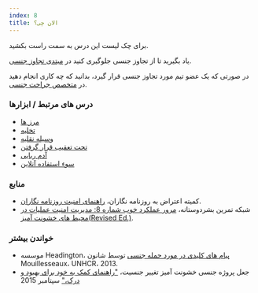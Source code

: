 ```yaml
---
index: 8
title: الان چی؟
---
```

برای چک لیست این درس به سمت راست بکشید.

یاد بگیرید تا از تجاوز جنسی جلوگیری کنید در [مبتدی تجاوز جنسی](umbrella://incident-response/sexual-assault/beginner).

در صورتی که یک عضو تیم  مورد تجاوز جنسی قرار گیرد، بدانید که چه کاری انجام دهید در [متخصص جراحت جنسی](umbrella://incident-response/sexual-assault/expert).

### درس های مرتبط / ابزارها

*   [مرز ها](umbrella://travel/borders)
*   [تخلیه](umbrella://incident-response/evacuation)
*   [وسیله نقلیه](umbrella://travel/vehicles)
*   [تحت تعقیب قرار گرفتن](umbrella://work/being-followed)
*   [آدم ربایی](umbrella://incident-response/kidnapping/beginner)
*   [سوء استفاده آنلاین](umbrella://communications/online-abuse)

### منابع

*   کمیته اعتراض به روزنامه نگاران، [راهنمای امنیت روزنامه نگاران](https://cpj.org/reports/2012/04/journalist-security-guide.php).
*   شبکه تمرین بشردوستانه، [مرور عملکرد خوب شماره 8: مدیریت امنیت عملیات در محیط های خشونت آمیز(Revised Ed.)](http://odihpn.org/wp-content/uploads/2010/11/GPR_8_revised2.pdf).

### خواندن بیشتر

*   موسسه Headington، [پیام های کلیدی در مورد حمله جنسی](https://www.headington-institute.org/files/wem--sexual-assault-v1_24675.pdf) توسط شانون Mouillesseaux، UNHCR، 2013.
*   جعل پروژه جنسی خشونت آمیز تغییر جنسیت، ["راهنمای کمک به خود برای بهبود و درک،"](https://forge-forward.org/wp-content/docs/self-help-guide-to-healing-2015-FINAL.pdf)  سپتامبر 2015